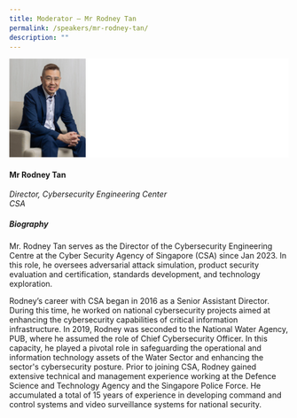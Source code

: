 ```yaml
---
title: Moderator – Mr Rodney Tan
permalink: /speakers/mr-rodney-tan/
description: ""
---
```



![](/images/2023%20Speakers/rodney%20tan.png)

#### **Mr Rodney Tan**

*Director, Cybersecurity Engineering Center <br>
CSA*

##### **Biography**
Mr. Rodney Tan serves as the Director of the Cybersecurity Engineering Centre at the Cyber Security Agency of Singapore (CSA) since Jan 2023. In this role, he oversees adversarial attack simulation, product security evaluation and certification, standards development, and technology exploration.

Rodney’s career with CSA began in 2016 as a Senior Assistant Director. During this time, he worked on national cybersecurity projects aimed at enhancing the cybersecurity capabilities of critical information infrastructure. In 2019, Rodney was seconded to the National Water Agency, PUB, where he assumed the role of Chief Cybersecurity Officer. In this capacity, he played a pivotal role in safeguarding the operational and information technology assets of the Water Sector and enhancing the sector's cybersecurity posture.
Prior to joining CSA, Rodney gained extensive technical and management experience working at the Defence Science and Technology Agency and the Singapore Police Force. He accumulated a total of 15 years of experience in developing command and control systems and video surveillance systems for national security.
